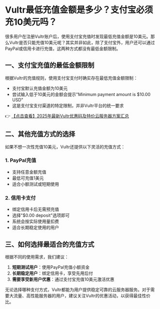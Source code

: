 # Vultr最低充值金额是多少？支付宝必须充10美元吗？

很多用户在注册Vultr账户后，使用支付宝充值时发现最低充值金额是10美元。那么Vultr是否只能充值10美元呢？其实并非如此，除了支付宝外，用户还可以通过PayPal或信用卡进行充值，这两种方式都没有最低金额限制。

## 一、支付宝充值的最低金额限制

根据Vultr的充值规则，使用支付宝支付时确实存在最低充值金额限制：

- 支付宝默认充值金额为10美元
- 尝试输入低于10美元的金额会提示"Minimum payment amount is $10.00 USD"
- 这是支付宝支付渠道的特定限制，并非Vultr平台的统一要求

👉 [【点击查看】2025年最新Vultr优惠码及特价云服务器方案汇总](https://bit.ly/VuLtr)

## 二、其他充值方式的选择

如果不想一次性充值10美元，Vultr还提供以下灵活的充值方式：

### 1. PayPal充值
- 支持任意金额充值
- 最低可充值1美元
- 适合小额测试或短期使用

### 2. 信用卡支付
- 绑定信用卡后无需预充值
- 选择"$0.00 deposit"选项即可
- 系统会按实际使用量扣费
- 适合长期稳定使用的用户

## 三、如何选择最适合的充值方式

根据不同的使用需求，我们建议：

1. **短期测试用户**：使用PayPal充值小额资金
2. **长期稳定用户**：绑定信用卡，享受先用后付
3. **需要享受新用户优惠**：通过支付宝充值10美元激活优惠

无论选择哪种支付方式，Vultr都能为用户提供稳定可靠的云服务器服务。对于需要大流量、高性能服务器的用户，建议关注Vultr的优惠活动，以获得最佳性价比。